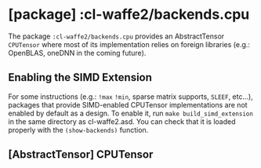 
# [package] :cl-waffe2/backends.cpu
The package `:cl-waffe2/backends.cpu` provides an AbstractTensor `CPUTensor` where most of its implementation relies on foreign libraries (e.g.: OpenBLAS, oneDNN in the coming future).
## Enabling the SIMD Extension

For some instructions (e.g.: `!max` `!min`, sparse matrix supports, `SLEEF`, etc...), packages that provide SIMD-enabled CPUTensor implementations are not enabled by default as a design. To enable it, run `make build_simd_extension` in the same directory as cl-waffe2.asd. You can check that it is loaded properly with the `(show-backends)` function.

## [AbstractTensor] CPUTensor
